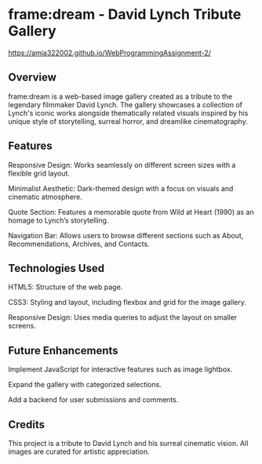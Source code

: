 # frame:dream - David Lynch Tribute Gallery
https://amia322002.github.io/WebProgrammingAssignment-2/
## Overview

frame:dream is a web-based image gallery created as a tribute to the legendary filmmaker David Lynch. The gallery showcases a collection of Lynch's iconic works alongside thematically related visuals inspired by his unique style of storytelling, surreal horror, and dreamlike cinematography.

## Features

Responsive Design: Works seamlessly on different screen sizes with a flexible grid layout.

Minimalist Aesthetic: Dark-themed design with a focus on visuals and cinematic atmosphere.

Quote Section: Features a memorable quote from Wild at Heart (1990) as an homage to Lynch’s storytelling.

Navigation Bar: Allows users to browse different sections such as About, Recommendations, Archives, and Contacts.

## Technologies Used

HTML5: Structure of the web page.

CSS3: Styling and layout, including flexbox and grid for the image gallery.

Responsive Design: Uses media queries to adjust the layout on smaller screens.

## Future Enhancements

Implement JavaScript for interactive features such as image lightbox.

Expand the gallery with categorized selections.

Add a backend for user submissions and comments.

## Credits

This project is a tribute to David Lynch and his surreal cinematic vision. All images are curated for artistic appreciation.

